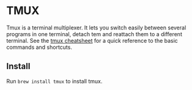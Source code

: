 TMUX
====

Tmux is a terminal multiplexer. It lets you switch easily between several programs in one terminal, detach tem and reattach them to a different terminal. See the [tmux cheatsheet](https://github.com/usabilla/smileyfiles/blob/master/_cheatsheets/tmux.md) for a quick reference to the basic commands and shortcuts.

Install
-------

Run `brew install tmux` to install tmux.
